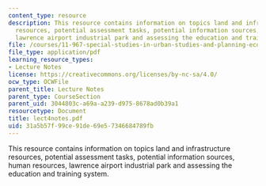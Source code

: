 ```yaml
---
content_type: resource
description: This resource contains information on topics land and infrastructure
  resources, potential assessment tasks, potential information sources, human resources,
  lawrence airport industrial park and assessing the education and training system.
file: /courses/11-967-special-studies-in-urban-studies-and-planning-economic-development-planning-skills-january-iap-2007/31a5b57f99ce91de69e57346684789fb_lect4notes.pdf
file_type: application/pdf
learning_resource_types:
- Lecture Notes
license: https://creativecommons.org/licenses/by-nc-sa/4.0/
ocw_type: OCWFile
parent_title: Lecture Notes
parent_type: CourseSection
parent_uid: 3044803c-a69a-a239-d975-8678ad0b39a1
resourcetype: Document
title: lect4notes.pdf
uid: 31a5b57f-99ce-91de-69e5-7346684789fb
---
```

This resource contains information on topics land and infrastructure resources, potential assessment tasks, potential information sources, human resources, lawrence airport industrial park and assessing the education and training system.